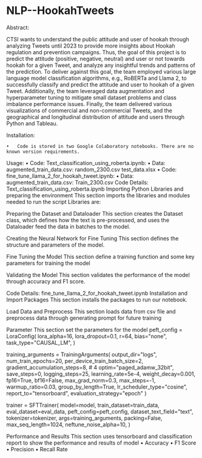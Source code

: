 # NLP--HookahTweets

Abstract:

CTSI wants to understand the public attitude and user of hookah through analyzing Tweets until 2023 to provide more insights about Hookah regulation and prevention campaigns. Thus, the goal of this project is to predict the attitude (positive, negative, neutral) and user or not towards hookah for a given Tweet, and analyze any insightful trends and patterns of the prediction. To deliver against this goal, the team employed various large language model classification algorithms, e.g., RoBERTa and Llama 2, to successfully classify and predict the attitude and user to hookah of a given Tweet. Additionally, the team leveraged data augmentation and hyperparameter tuning to mitigate small dataset problems and class imbalance performance issues. Finally, the team delivered various visualizations of commercial and non-commercial Tweets, and the geographical and longitudinal distribution of attitude and users through Python and Tableau.

Installation:

	•	Code is stored in two Google Colaboratory notebooks. There are no known version requirements.
Usage:
	•	Code: Text_classification_using_roberta.ipynb:
	•	Data: augmented_train_data.csv:
                      random_2300.csv
	          test_data.xlsx
	•	Code: fine_tune_llama_2_for_hookah_tweet.ipynb:
	•	Data: augmented_train_data.csv:
                      Train_2300.csv
Code Details: Text_classification_using_roberta.ipynb
Importing Python Libraries and preparing the environment
This section imports the libraries and modules needed to run the script Libraries are:

Preparing the Dataset and Dataloader
This section creates the Dataset class, which defines how the text is pre-processed, and uses the Dataloader feed the data in batches to the model.

Creating the Neural Network for Fine Tuning
This section defines the structure and parameters of the model.

Fine Tuning the Model
This section define a training function and some key parameters for training the model

Validating the Model
This section validates the performance of the model through accuracy and F1 score.

Code Details: fine_tune_llama_2_for_hookah_tweet.ipynb
Installation and Import Packages
This section installs the packages to run our notebook.

Load Data and Preprocess
This section loads data from csv file and preprocess data through generating prompt for future training

Parameter
This section set the parameters for the model
peft_config = LoraConfig(
    lora_alpha=16,
    lora_dropout=0.1,
    r=64,
    bias="none",
    task_type="CAUSAL_LM",
)

training_arguments = TrainingArguments(
    output_dir="logs",
    num_train_epochs=20,
    per_device_train_batch_size=2,
    gradient_accumulation_steps=8, # 4
    optim="paged_adamw_32bit",
    save_steps=0,
    logging_steps=25,
    learning_rate=5e-4,
    weight_decay=0.001,
    fp16=True,
    bf16=False,
    max_grad_norm=0.3,
    max_steps=-1,
    warmup_ratio=0.03,
    group_by_length=True,
    lr_scheduler_type="cosine",
    report_to="tensorboard",
    evaluation_strategy="epoch"
)

trainer = SFTTrainer(
    model=model,
    train_dataset=train_data,
    eval_dataset=eval_data,
    peft_config=peft_config,
    dataset_text_field="text",
    tokenizer=tokenizer,
    args=training_arguments,
    packing=False,
    max_seq_length=1024,
    neftune_noise_alpha=10,
)

Performance and Results
This section uses tensorboard and classification report to show the performance and results of model
	•	Accuracy
	•	F1 Score
	•	Precision
	•	Recall Rate
